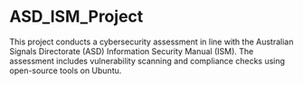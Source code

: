 # ASD_ISM_Project
This project conducts a cybersecurity assessment in line with the Australian Signals Directorate (ASD) Information Security Manual (ISM). The assessment includes vulnerability scanning and compliance checks using open-source tools on Ubuntu.

